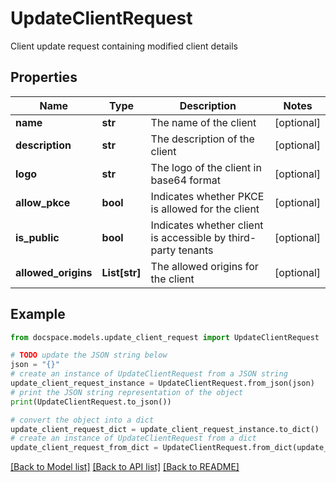 # UpdateClientRequest

Client update request containing modified client details

## Properties

Name | Type | Description | Notes
------------ | ------------- | ------------- | -------------
**name** | **str** | The name of the client | [optional] 
**description** | **str** | The description of the client | [optional] 
**logo** | **str** | The logo of the client in base64 format | [optional] 
**allow_pkce** | **bool** | Indicates whether PKCE is allowed for the client | [optional] 
**is_public** | **bool** | Indicates whether client is accessible by third-party tenants | [optional] 
**allowed_origins** | **List[str]** | The allowed origins for the client | [optional] 

## Example

```python
from docspace.models.update_client_request import UpdateClientRequest

# TODO update the JSON string below
json = "{}"
# create an instance of UpdateClientRequest from a JSON string
update_client_request_instance = UpdateClientRequest.from_json(json)
# print the JSON string representation of the object
print(UpdateClientRequest.to_json())

# convert the object into a dict
update_client_request_dict = update_client_request_instance.to_dict()
# create an instance of UpdateClientRequest from a dict
update_client_request_from_dict = UpdateClientRequest.from_dict(update_client_request_dict)
```
[[Back to Model list]](../README.md#documentation-for-models) [[Back to API list]](../README.md#documentation-for-api-endpoints) [[Back to README]](../README.md)


